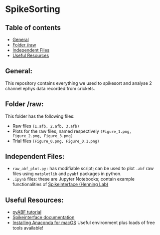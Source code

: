 # SpikeSorting
## Table of contents
* [General](#general)
* [Folder /raw](#folder-raw)
* [Independent Files](#independent-files)
* [Useful Resources](#useful-resources)

## General:
This repository contains everything we used to spikesort and analyse 2 channel ephys data recorded from crickets.
	
## Folder /raw:
This folder has the following files:
* Raw files ```(1.afb, 2.afb, 3.afb)```
* Plots for the raw files, named respectively ```(Figure_1.png, Figure_2.png, Figure_3.png)```
* Trial files ```(Figure_0.png, Figure_0.1.png)``` 
	
## Independent Files:
* ```raw_abf_plot.py:``` has modifiable script; can be used to plot ```.abf``` raw files using ```matplotlib``` and ```pyabf``` packages in python.
* ```.ipynb``` files: these are Jupyter Notebooks; contain example functionalities of [Spikeinterface (Henning Lab)](https://spikeinterface.readthedocs.io/)

## Useful Resources:
* [pyABF tutorial](https://swharden.com/pyabf/tutorial#plot-a-sweep-with-matplotlib)
* [Spikeinterface documentation](https://spikeinterface.readthedocs.io/en/latest/)
* [Installing Anaconda for macOS](https://docs.anaconda.com/anaconda/install/mac-os/) Useful environment plus loads of free tools available!

